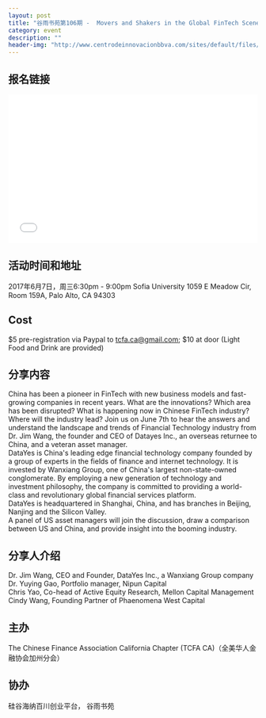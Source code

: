 ```yaml
---
layout: post
title: "谷雨书苑第106期 -  Movers and Shakers in the Global FinTech Scene by Dr.Jim Wang"
category: event
description: ""
header-img: "http://www.centrodeinnovacionbbva.com/sites/default/files/cibbva-fintech-banco.jpg"
---
```

## 报名链接
<div style="width:100%; text-align:left;" ><iframe src="//eventbrite.com/tickets-external?eid=34998128344&ref=etckt" frameborder="0" height="300" width="100%" vspace="0" hspace="0" marginheight="5" marginwidth="5" scrolling="auto" allowtransparency="true"></iframe></div>

## 活动时间和地址
2017年6月7日，周三6:30pm - 9:00pm
Sofia University
1059 E Meadow Cir, Room 159A,
Palo Alto, CA 94303

## Cost
$5 pre-registration via Paypal to tcfa.ca@gmail.com; $10 at door (Light Food and Drink are provided)

## 分享内容
China has been a pioneer in FinTech with new business models and fast-growing companies in recent years. What are the innovations? Which area has been disrupted? What is happening now in Chinese FinTech industry? Where will the industry lead? Join us on June 7th to hear the answers and understand the landscape and trends of Financial Technology industry from Dr. Jim Wang, the founder and CEO of Datayes Inc., an overseas returnee to China, and a veteran asset manager.<br> DataYes is China's leading edge financial technology company founded by a group of experts in the fields of finance and internet technology. It is invested by Wanxiang Group, one of China's largest non-state-owned conglomerate. By employing a new generation of technology and investment philosophy, the company is committed to providing a world-class and revolutionary global financial services platform.<br>DataYes is headquartered in Shanghai, China, and has branches in Beijing, Nanjing and the Silicon Valley.<br>A panel of US asset managers will join the discussion, draw a comparison between US and China, and provide insight into the booming industry.

## 分享人介绍
Dr. Jim Wang, CEO and Founder, DataYes Inc., a Wanxiang Group company <br> Dr. Yuying Gao, Portfolio manager, Nipun Capital <br> Chris Yao, Co-head of Active Equity Research, Mellon Capital Management <br> Cindy Wang, Founding Partner of Phaenomena West Capital

## 主办
The Chinese Finance Association California Chapter (TCFA CA)（全美华人金融协会加州分会）

## 协办
硅谷海纳百川创业平台， 谷雨书苑



